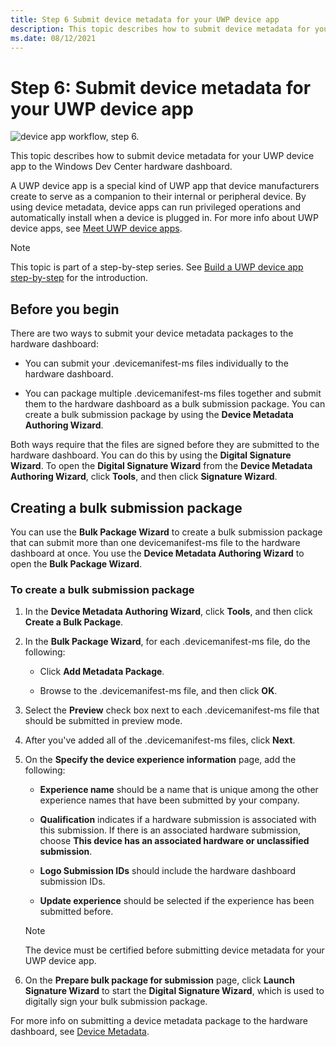 ```yaml
---
title: Step 6 Submit device metadata for your UWP device app
description: This topic describes how to submit device metadata for your UWP device app to the Windows Dev Center hardware dashboard.
ms.date: 08/12/2021
---
```


# Step 6: Submit device metadata for your UWP device app

![device app workflow, step 6.](images/6-device-app-workflow.png)

This topic describes how to submit device metadata for your UWP device app to the Windows Dev Center hardware dashboard.

A UWP device app is a special kind of UWP app that device manufacturers create to serve as a companion to their internal or peripheral device. By using device metadata, device apps can run privileged operations and automatically install when a device is plugged in. For more info about UWP device apps, see [Meet UWP device apps](meet-uwp-device-apps.md).

> [!NOTE]
> This topic is part of a step-by-step series. See [Build a UWP device app step-by-step](build-a-uwp-device-app-step-by-step.md) for the introduction.

## Before you begin

There are two ways to submit your device metadata packages to the hardware dashboard:

- You can submit your .devicemanifest-ms files individually to the hardware dashboard.

- You can package multiple .devicemanifest-ms files together and submit them to the hardware dashboard as a bulk submission package. You can create a bulk submission package by using the **Device Metadata Authoring Wizard**.

Both ways require that the files are signed before they are submitted to the hardware dashboard. You can do this by using the **Digital Signature Wizard**. To open the **Digital Signature Wizard** from the **Device Metadata Authoring Wizard**, click **Tools**, and then click **Signature Wizard**.

## Creating a bulk submission package

You can use the **Bulk Package Wizard** to create a bulk submission package that can submit more than one devicemanifest-ms file to the hardware dashboard at once. You use the **Device Metadata Authoring Wizard** to open the **Bulk Package Wizard**.

### To create a bulk submission package

1. In the **Device Metadata Authoring Wizard**, click **Tools**, and then click **Create a Bulk Package**.

2. In the **Bulk Package Wizard**, for each .devicemanifest-ms file, do the following:

    - Click **Add Metadata Package**.

    - Browse to the .devicemanifest-ms file, and then click **OK**.

3. Select the **Preview** check box next to each .devicemanifest-ms file that should be submitted in preview mode.

4. After you've added all of the .devicemanifest-ms files, click **Next**.

5. On the **Specify the device experience information** page, add the following:

    - **Experience name** should be a name that is unique among the other experience names that have been submitted by your company.

    - **Qualification** indicates if a hardware submission is associated with this submission. If there is an associated hardware submission, choose **This device has an associated hardware or unclassified submission**.

    - **Logo Submission IDs** should include the hardware dashboard submission IDs.

    - **Update experience** should be selected if the experience has been submitted before.

    > [!NOTE]
    > The device must be certified before submitting device metadata for your UWP device app.

6. On the **Prepare bulk package for submission** page, click **Launch Signature Wizard** to start the **Digital Signature Wizard**, which is used to digitally sign your bulk submission package.

For more info on submitting a device metadata package to the hardware dashboard, see [Device Metadata](../dashboard/index.yml).
